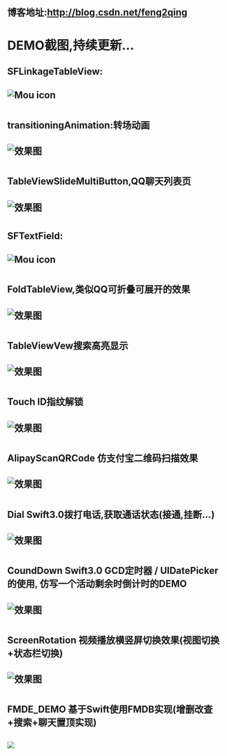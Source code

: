 ## 博客地址:http://blog.csdn.net/feng2qing

# DEMO截图,持续更新...
## SFLinkageTableView:
## ![Mou icon](http://g.recordit.co/XEfnC2Bp62.gif)

# 

## transitioningAnimation:转场动画
## ![效果图](http://g.recordit.co/UM6C9O2pfb.gif)

# 

## TableViewSlideMultiButton,QQ聊天列表页
## ![效果图](http://g.recordit.co/oDJjUKuiD8.gif)

# 

## SFTextField:
## ![Mou icon](http://g.recordit.co/G9tZ942Z3Z.gif)

# 

## FoldTableView,类似QQ可折叠可展开的效果
## ![效果图](http://g.recordit.co/nNN9tKsC5i.gif)

# 

## TableViewVew搜索高亮显示
## ![效果图](http://g.recordit.co/Fq3m5PI4wE.gif)

# 

## Touch ID指纹解锁
## ![效果图](http://g.recordit.co/zkisGNY6Tz.gif)

# 

## AlipayScanQRCode 仿支付宝二维码扫描效果
## ![效果图](http://g.recordit.co/vVSYycCDMd.gif)

# 

## Dial Swift3.0拨打电话,获取通话状态(接通,挂断...)
## ![效果图](http://g.recordit.co/ouSVUY3RhK.gif)

# 

## CoundDown  Swift3.0 GCD定时器 / UIDatePicker的使用, 仿写一个活动剩余时倒计时的DEMO
## ![效果图](http://g.recordit.co/S7vTxvpsU1.gif)

# 

## ScreenRotation  视频播放横竖屏切换效果(视图切换+状态栏切换)
## ![效果图](http://g.recordit.co/KMEcyRV0y4.gif)

# 

## FMDE_DEMO  基于Swift使用FMDB实现(增删改查+搜索+聊天置顶实现)
## ![](http://img.blog.csdn.net/20170404223230190?watermark/2/text/aHR0cDovL2Jsb2cuY3Nkbi5uZXQvZmVuZzJxaW5n/font/5a6L5L2T/fontsize/400/fill/I0JBQkFCMA==/dissolve/70/gravity/SouthEast)


